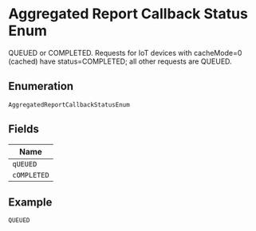 
# Aggregated Report Callback Status Enum

QUEUED or COMPLETED. Requests for IoT devices with cacheMode=0 (cached) have status=COMPLETED; all other requests are QUEUED.

## Enumeration

`AggregatedReportCallbackStatusEnum`

## Fields

| Name |
|  --- |
| `qUEUED` |
| `cOMPLETED` |

## Example

```
QUEUED
```

